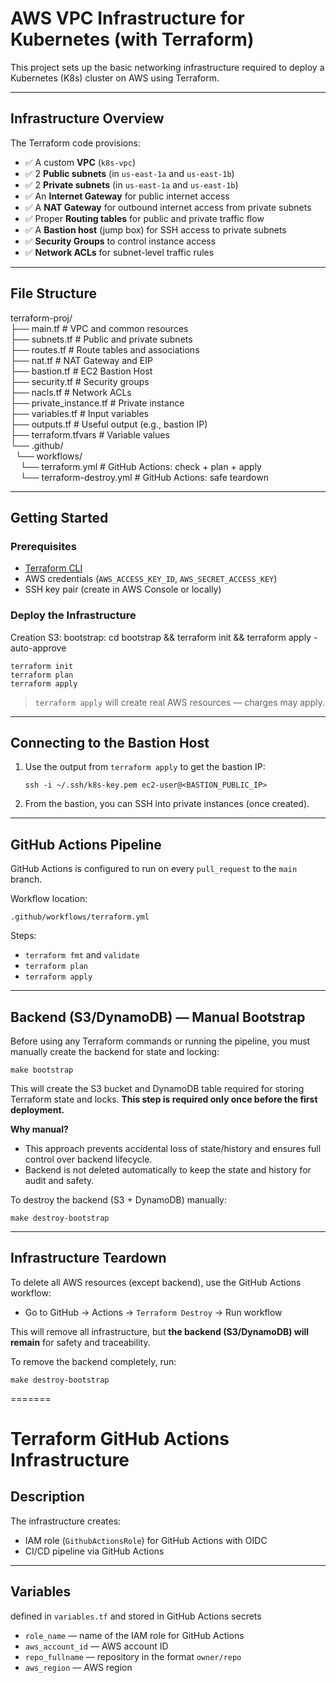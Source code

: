 # AWS VPC Infrastructure for Kubernetes (with Terraform)

This project sets up the basic networking infrastructure required to deploy a Kubernetes (K8s) cluster on AWS using Terraform.

---

## Infrastructure Overview

The Terraform code provisions:

- ✅ A custom **VPC** (`k8s-vpc`)
- ✅ 2 **Public subnets** (in `us-east-1a` and `us-east-1b`)
- ✅ 2 **Private subnets** (in `us-east-1a` and `us-east-1b`)
- ✅ An **Internet Gateway** for public internet access
- ✅ A **NAT Gateway** for outbound internet access from private subnets
- ✅ Proper **Routing tables** for public and private traffic flow
- ✅ A **Bastion host** (jump box) for SSH access to private subnets
- ✅ **Security Groups** to control instance access
- ✅ **Network ACLs** for subnet-level traffic rules

---

## File Structure

terraform-proj/  
├── main.tf # VPC and common resources  
├── subnets.tf # Public and private subnets  
├── routes.tf # Route tables and associations  
├── nat.tf # NAT Gateway and EIP  
├── bastion.tf # EC2 Bastion Host  
├── security.tf # Security groups  
├── nacls.tf # Network ACLs  
├── private_instance.tf # Private instance  
├── variables.tf # Input variables  
├── outputs.tf # Useful output (e.g., bastion IP)  
├── terraform.tfvars # Variable values  
└── .github/  
&nbsp;&nbsp;└── workflows/  
&nbsp;&nbsp;&nbsp;&nbsp;└── terraform.yml # GitHub Actions: check + plan + apply  
&nbsp;&nbsp;&nbsp;&nbsp;└── terraform-destroy.yml # GitHub Actions: safe teardown  

---

## Getting Started

### Prerequisites
- [Terraform CLI](https://developer.hashicorp.com/terraform/downloads)
- AWS credentials (`AWS_ACCESS_KEY_ID`, `AWS_SECRET_ACCESS_KEY`)
- SSH key pair (create in AWS Console or locally)

### Deploy the Infrastructure

Creation S3:
bootstrap:
	cd bootstrap && terraform init && terraform apply -auto-approve


```
terraform init
terraform plan
terraform apply
```

> `terraform apply` will create real AWS resources — charges may apply.

---

## Connecting to the Bastion Host

1. Use the output from `terraform apply` to get the bastion IP:
   ```
   ssh -i ~/.ssh/k8s-key.pem ec2-user@<BASTION_PUBLIC_IP>
   ```

2. From the bastion, you can SSH into private instances (once created).

---

## GitHub Actions Pipeline

GitHub Actions is configured to run on every `pull_request` to the `main` branch.

Workflow location:
```
.github/workflows/terraform.yml
```

Steps:
- `terraform fmt` and `validate`
- `terraform plan`
- `terraform apply`

---

## Backend (S3/DynamoDB) — Manual Bootstrap

Before using any Terraform commands or running the pipeline, you must manually create the backend for state and locking:

```
make bootstrap
```
This will create the S3 bucket and DynamoDB table required for storing Terraform state and locks. **This step is required only once before the first deployment.**

**Why manual?**
- This approach prevents accidental loss of state/history and ensures full control over backend lifecycle.
- Backend is not deleted automatically to keep the state and history for audit and safety.

To destroy the backend (S3 + DynamoDB) manually:
```
make destroy-bootstrap
```

---

## Infrastructure Teardown

To delete all AWS resources (except backend), use the GitHub Actions workflow:
- Go to GitHub → Actions → `Terraform Destroy` → Run workflow

This will remove all infrastructure, but **the backend (S3/DynamoDB) will remain** for safety and traceability.

To remove the backend completely, run:
```
make destroy-bootstrap
```
=======
# Terraform GitHub Actions Infrastructure

## Description

The infrastructure creates:
- IAM role (`GithubActionsRole`) for GitHub Actions with OIDC
- CI/CD pipeline via GitHub Actions

---

## Variables  
defined in `variables.tf` and stored in GitHub Actions secrets

- `role_name` — name of the IAM role for GitHub Actions  
- `aws_account_id` — AWS account ID  
- `repo_fullname` — repository in the format `owner/repo`  
- `aws_region` — AWS region  
